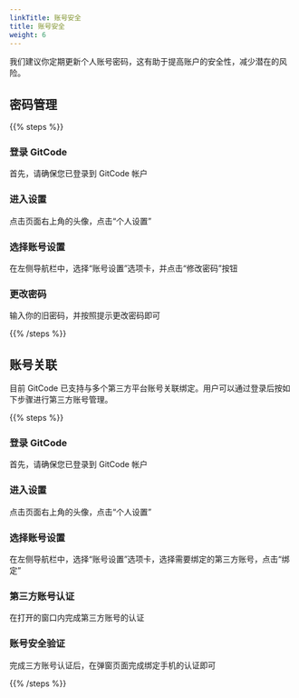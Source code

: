 ```yaml
---
linkTitle: 账号安全
title: 账号安全
weight: 6
---
```


我们建议你定期更新个人账号密码，这有助于提高账户的安全性，减少潜在的风险。

## 密码管理

{{% steps %}}

### 登录 GitCode

首先，请确保您已登录到 GitCode 帐户

### 进入设置

点击页面右上角的头像，点击“个人设置”

### 选择账号设置

在左侧导航栏中，选择“账号设置”选项卡，并点击“修改密码”按钮

### 更改密码

输入你的旧密码，并按照提示更改密码即可

{{% /steps %}}

## 账号关联

目前 GitCode 已支持与多个第三方平台账号关联绑定。用户可以通过登录后按如下步骤进行第三方账号管理。

{{% steps %}}

### 登录 GitCode

首先，请确保您已登录到 GitCode 帐户

### 进入设置

点击页面右上角的头像，点击“个人设置”

### 选择账号设置

在左侧导航栏中，选择“账号设置”选项卡，选择需要绑定的第三方账号，点击“绑定”

### 第三方账号认证

在打开的窗口内完成第三方账号的认证

### 账号安全验证

完成三方账号认证后，在弹窗页面完成绑定手机的认证即可

{{% /steps %}}